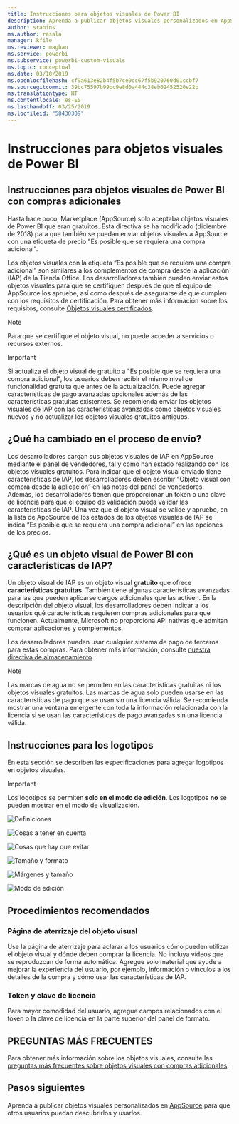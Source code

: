 ```yaml
---
title: Instrucciones para objetos visuales de Power BI
description: Aprenda a publicar objetos visuales personalizados en AppSource para que otros usuarios puedan descubrirlos y comprarlos para usarlos.
author: sranins
ms.author: rasala
manager: kfile
ms.reviewer: maghan
ms.service: powerbi
ms.subservice: powerbi-custom-visuals
ms.topic: conceptual
ms.date: 03/10/2019
ms.openlocfilehash: cf9a613e82b4f5b7ce9cc67f5b920760d01ccbf7
ms.sourcegitcommit: 39bc75597b99bc9e8d0a444c38eb02452520e22b
ms.translationtype: HT
ms.contentlocale: es-ES
ms.lasthandoff: 03/25/2019
ms.locfileid: "58430309"
---
```

# <a name="guidelines-for-power-bi-visuals"></a>Instrucciones para objetos visuales de Power BI

## <a name="guidelines-for-power-bi-visuals-with-additional-purchases"></a>Instrucciones para objetos visuales de Power BI con compras adicionales

Hasta hace poco, Marketplace (AppSource) solo aceptaba objetos visuales de Power BI que eran gratuitos. Esta directiva se ha modificado (diciembre de 2018) para que también se puedan enviar objetos visuales a AppSource con una etiqueta de precio "Es posible que se requiera una compra adicional". 

Los objetos visuales con la etiqueta “Es posible que se requiera una compra adicional” son similares a los complementos de compra desde la aplicación (IAP) de la Tienda Office. Los desarrolladores también pueden enviar estos objetos visuales para que se certifiquen después de que el equipo de AppSource los apruebe, así como después de asegurarse de que cumplen con los requisitos de certificación. Para obtener más información sobre los requisitos, consulte [Objetos visuales certificados](../power-bi-custom-visuals-certified.md).

> [!NOTE]
> Para que se certifique el objeto visual, no puede acceder a servicios o recursos externos.

>[!IMPORTANT]  
> Si actualiza el objeto visual de gratuito a "Es posible que se requiera una compra adicional", los usuarios deben recibir el mismo nivel de funcionalidad gratuita que antes de la actualización. Puede agregar características de pago avanzadas opcionales además de las características gratuitas existentes. Se recomienda enviar los objetos visuales de IAP con las características avanzadas como objetos visuales nuevos y no actualizar los objetos visuales gratuitos antiguos.

## <a name="what-changed-in-the-submission-process"></a>¿Qué ha cambiado en el proceso de envío?

Los desarrolladores cargan sus objetos visuales de IAP en AppSource mediante el panel de vendedores, tal y como han estado realizando con los objetos visuales gratuitos. Para indicar que el objeto visual enviado tiene características de IAP, los desarrolladores deben escribir “Objeto visual con compra desde la aplicación” en las notas del panel de vendedores. Además, los desarrolladores tienen que proporcionar un token o una clave de licencia para que el equipo de validación pueda validar las características de IAP. Una vez que el objeto visual se valide y apruebe, en la lista de AppSource de los estados de los objetos visuales de IAP se indica “Es posible que se requiera una compra adicional” en las opciones de los precios.

## <a name="what-is-a-power-bi-visual-with-iap-features"></a>¿Qué es un objeto visual de Power BI con características de IAP?

Un objeto visual de IAP es un objeto visual **gratuito** que ofrece **características gratuitas**. También tiene algunas características avanzadas para las que pueden aplicarse cargos adicionales que las activen. En la descripción del objeto visual, los desarrolladores deben indicar a los usuarios qué características requieren compras adicionales para que funcionen. Actualmente, Microsoft no proporciona API nativas que admitan comprar aplicaciones y complementos.

Los desarrolladores pueden usar cualquier sistema de pago de terceros para estas compras. Para obtener más información, consulte [nuestra directiva de almacenamiento](https://docs.microsoft.com/office/dev/store/validation-policies#2-apps-or-add-ins-can-display-certain-ads).

> [!NOTE]
> Las marcas de agua no se permiten en las características gratuitas ni los objetos visuales gratuitos. Las marcas de agua solo pueden usarse en las características de pago que se usan sin una licencia válida. Se recomienda mostrar una ventana emergente con toda la información relacionada con la licencia si se usan las características de pago avanzadas sin una licencia válida.  

## <a name="logo-guidelines"></a>Instrucciones para los logotipos

En esta sección se describen las especificaciones para agregar logotipos en objetos visuales.

> [!IMPORTANT]
> Los logotipos se permiten **solo en el modo de edición**. Los logotipos **no** se pueden mostrar en el modo de visualización.

![Definiciones](media/guidelines-powerbi-visuals/definitions.png)

![Cosas a tener en cuenta](media/guidelines-powerbi-visuals/things-to-keep-in-mind.png)

![Cosas que hay que evitar](media/guidelines-powerbi-visuals/things-to-avoid.png)

![Tamaño y formato](media/guidelines-powerbi-visuals/size-and-format.png)

![Márgenes y tamaño](media/guidelines-powerbi-visuals/margins-and-sizes.png)

![Modo de edición](media/guidelines-powerbi-visuals/logos-in-edit-mode.png)

## <a name="best-practices"></a>Procedimientos recomendados

### <a name="visual-landing-page"></a>Página de aterrizaje del objeto visual

Use la página de aterrizaje para aclarar a los usuarios cómo pueden utilizar el objeto visual y dónde deben comprar la licencia. No incluya vídeos que se reproduzcan de forma automática. Agregue solo material que ayude a mejorar la experiencia del usuario, por ejemplo, información o vínculos a los detalles de la compra y cómo usar las características de IAP.

### <a name="license-key-and-token"></a>Token y clave de licencia

Para mayor comodidad del usuario, agregue campos relacionados con el token o la clave de licencia en la parte superior del panel de formato.

## <a name="faq"></a>PREGUNTAS MÁS FRECUENTES

Para obtener más información sobre los objetos visuales, consulte las [preguntas más frecuentes sobre objetos visuales con compras adicionales](https://docs.microsoft.com/power-bi/power-bi-custom-visuals-faq#visuals-with-additional-purchases).

## <a name="next-steps"></a>Pasos siguientes

Aprenda a publicar objetos visuales personalizados en [AppSource](office-store.md) para que otros usuarios puedan descubrirlos y usarlos.
